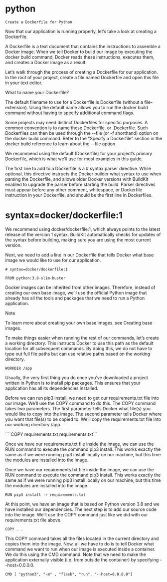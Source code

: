 # python

```Create a Dockerfile for Python```

Now that our application is running properly, let’s take a look at creating a Dockerfile.

A Dockerfile is a text document that contains the instructions to assemble a Docker image. When we tell Docker to build our image by executing the docker build command, Docker reads these instructions, executes them, and creates a Docker image as a result.

Let’s walk through the process of creating a Dockerfile for our application. In the root of your project, create a file named Dockerfile and open this file in your text editor.

What to name your Dockerfile?

The default filename to use for a Dockerfile is Dockerfile (without a file- extension). Using the default name allows you to run the docker build command without having to specify additional command flags.

Some projects may need distinct Dockerfiles for specific purposes. A common convention is to name these Dockerfile.<something> or <something>.Dockerfile. Such Dockerfiles can then be used through the --file (or -f shorthand) option on the docker build command. Refer to the “Specify a Dockerfile” section in the docker build reference to learn about the --file option.

We recommend using the default (Dockerfile) for your project’s primary Dockerfile, which is what we’ll use for most examples in this guide.

The first line to add to a Dockerfile is a # syntax parser directive. While optional, this directive instructs the Docker builder what syntax to use when parsing the Dockerfile, and allows older Docker versions with BuildKit enabled to upgrade the parser before starting the build. Parser directives must appear before any other comment, whitespace, or Dockerfile instruction in your Dockerfile, and should be the first line in Dockerfiles.

# syntax=docker/dockerfile:1
We recommend using docker/dockerfile:1, which always points to the latest release of the version 1 syntax. BuildKit automatically checks for updates of the syntax before building, making sure you are using the most current version.

Next, we need to add a line in our Dockerfile that tells Docker what base image we would like to use for our application.

```# syntax=docker/dockerfile:1```

````FROM python:3.8-slim-buster````
  
Docker images can be inherited from other images. Therefore, instead of creating our own base image, we’ll use the official Python image that already has all the tools and packages that we need to run a Python application.

Note

To learn more about creating your own base images, see Creating base images.

To make things easier when running the rest of our commands, let’s create a working directory. This instructs Docker to use this path as the default location for all subsequent commands. By doing this, we do not have to type out full file paths but can use relative paths based on the working directory.

````WORKDIR /app````
  
Usually, the very first thing you do once you’ve downloaded a project written in Python is to install pip packages. This ensures that your application has all its dependencies installed.

Before we can run pip3 install, we need to get our requirements.txt file into our image. We’ll use the COPY command to do this. The COPY command takes two parameters. The first parameter tells Docker what file(s) you would like to copy into the image. The second parameter tells Docker where you want that file(s) to be copied to. We’ll copy the requirements.txt file into our working directory /app.

````COPY requirements.txt requirements.txt```
  
Once we have our requirements.txt file inside the image, we can use the RUN command to execute the command pip3 install. This works exactly the same as if we were running pip3 install locally on our machine, but this time the modules are installed into the image.


  
 Once we have our requirements.txt file inside the image, we can use the RUN command to execute the command pip3 install. This works exactly the same as if we were running pip3 install locally on our machine, but this time the modules are installed into the image.

````RUN pip3 install -r requirements.txt````
  
At this point, we have an image that is based on Python version 3.8 and we have installed our dependencies. The next step is to add our source code into the image. We’ll use the COPY command just like we did with our requirements.txt file above.

````COPY . .````
  
This COPY command takes all the files located in the current directory and copies them into the image. Now, all we have to do is to tell Docker what command we want to run when our image is executed inside a container. We do this using the CMD command. Note that we need to make the application externally visible (i.e. from outside the container) by specifying --host=0.0.0.0.

````CMD [ "python3", "-m" , "flask", "run", "--host=0.0.0.0"]````
